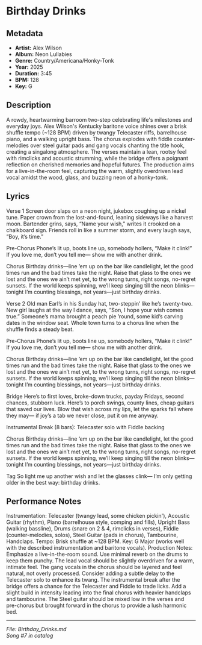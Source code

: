 # Birthday Drinks

## Metadata
- **Artist:** Alex Wilson
- **Album:** Neon Lullabies
- **Genre:** Country/Americana/Honky-Tonk
- **Year:** 2025
- **Duration:** 3:45
- **BPM:** 128
- **Key:** G

## Description
A rowdy, heartwarming barroom two-step celebrating life's milestones and everyday joys. Alex Wilson's Kentucky baritone voice shines over a brisk shuffle tempo (~128 BPM) driven by twangy Telecaster riffs, barrelhouse piano, and a walking upright bass. The chorus explodes with fiddle counter-melodies over steel guitar pads and gang vocals chanting the title hook, creating a singalong atmosphere. The verses maintain a lean, rootsy feel with rimclicks and acoustic strumming, while the bridge offers a poignant reflection on cherished memories and hopeful futures. The production aims for a live-in-the-room feel, capturing the warm, slightly overdriven lead vocal amidst the wood, glass, and buzzing neon of a honky-tonk.

## Lyrics

Verse 1
Screen door slaps on a neon night,
jukebox coughing up a nickel tune.
Paper crown from the lost-and-found,
leaning sideways like a harvest moon.
Bartender grins, says, “Name your wish,”
writes it crooked on a chalkboard sign.
Friends roll in like a summer storm,
and every laugh says, “Boy, it’s time.”

Pre-Chorus
Phone’s lit up, boots line up,
somebody hollers, “Make it clink!”
If you love me, don’t you tell me—
show me with another drink.

Chorus
Birthday drinks—line ’em up on the bar like candlelight,
let the good times run and the bad times take the night.
Raise that glass to the ones we lost and the ones we ain’t met yet,
to the wrong turns, right songs, no-regret sunsets.
If the world keeps spinning, we’ll keep singing till the neon blinks—
tonight I’m counting blessings, not years—just birthday drinks.

Verse 2
Old man Earl’s in his Sunday hat,
two-steppin’ like he’s twenty-two.
New girl laughs at the way I dance,
says, “Son, I hope your wish comes true.”
Someone’s mama brought a peach pie ’round,
some kid’s carving dates in the window seat.
Whole town turns to a chorus line
when the shuffle finds a steady beat.

Pre-Chorus
Phone’s lit up, boots line up,
somebody hollers, “Make it clink!”
If you love me, don’t you tell me—
show me with another drink.

Chorus
Birthday drinks—line ’em up on the bar like candlelight,
let the good times run and the bad times take the night.
Raise that glass to the ones we lost and the ones we ain’t met yet,
to the wrong turns, right songs, no-regret sunsets.
If the world keeps spinning, we’ll keep singing till the neon blinks—
tonight I’m counting blessings, not years—just birthday drinks.

Bridge
Here’s to first loves, broke-down trucks,
payday Fridays, second chances, stubborn luck.
Here’s to porch swings, county lines,
cheap guitars that saved our lives.
Blow that wish across my lips,
let the sparks fall where they may—
if joy’s a tab we never close,
put it on me anyway.

Instrumental Break (8 bars): Telecaster solo with Fiddle backing

Chorus
Birthday drinks—line ’em up on the bar like candlelight,
let the good times run and the bad times take the night.
Raise that glass to the ones we lost and the ones we ain’t met yet,
to the wrong turns, right songs, no-regret sunsets.
If the world keeps spinning, we’ll keep singing till the neon blinks—
tonight I’m counting blessings, not years—just birthday drinks.

Tag
So light me up another wish and let the glasses clink—
I’m only getting older in the best way: birthday drinks.

## Performance Notes

Instrumentation: Telecaster (twangy lead, some chicken pickin'), Acoustic Guitar (rhythm), Piano (barrelhouse style, comping and fills), Upright Bass (walking bassline), Drums (snare on 2 & 4, rimclicks in verses), Fiddle (counter-melodies, solos), Steel Guitar (pads in chorus), Tambourine, Handclaps.
Tempo: Brisk shuffle at ~128 BPM.
Key: G Major (works well with the described instrumentation and baritone vocals).
Production Notes: Emphasize a live-in-the-room sound. Use minimal reverb on the drums to keep them punchy. The lead vocal should be slightly overdriven for a warm, intimate feel. The gang vocals in the chorus should be layered and feel natural, not overly processed. Consider adding a subtle delay to the Telecaster solo to enhance its twang. The instrumental break after the bridge offers a chance for the Telecaster and Fiddle to trade licks. Add a slight build in intensity leading into the final chorus with heavier handclaps and tambourine. The Steel guitar should be mixed low in the verses and pre-chorus but brought forward in the chorus to provide a lush harmonic bed.

---
*File: Birthday_Drinks.md*  
*Song #7 in catalog*
